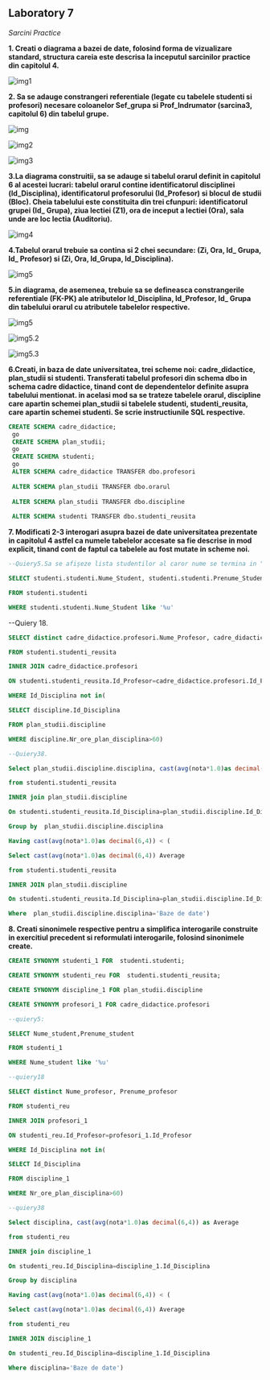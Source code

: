 ## Laboratory 7

*Sarcini Practice*

**1. Creati o diagrama a bazei de date, folosind forma de vizualizare standard, structura careia este descrisa la inceputul sarcinilor practice din capitolul 4.**

![img1](https://github.com/nadiusa/Data_Base/blob/master/Lab7/Lab7/lab7.PNG)

**2. Sa se adauge constrangeri referentiale (legate cu tabelele studenti si profesori) necesare coloanelor Sef_grupa si Prof_Indrumator (sarcina3, capitolul 6) din tabelul grupe.**

![img](https://github.com/nadiusa/Data_Base/blob/master/Lab7/Lab7/img7.2.PNG)

![img2](https://github.com/nadiusa/Data_Base/blob/master/Lab7/Lab7/img7.2.1.PNG)

![img3](https://github.com/nadiusa/Data_Base/blob/master/Lab7/Lab7/img7.2.2.PNG)

**3.La diagrama construitii, sa se adauge si tabelul orarul definit in capitolul 6 al acestei lucrari: tabelul orarul contine identificatorul disciplinei (ld_Disciplina), identificatorul profesorului (Id_Profesor) si blocul de studii (Bloc). Cheia tabelului este constituita din trei cfunpuri: identificatorul grupei (Id_ Grupa), ziua lectiei (Z1), ora de inceput a lectiei (Ora), sala unde are loc lectia (Auditoriu).**

![img4](https://github.com/nadiusa/Data_Base/blob/master/Lab7/Lab7/img7.3.PNG)

**4.Tabelul orarul trebuie sa contina si 2 chei secundare: (Zi, Ora, Id_ Grupa, Id_ Profesor) si (Zi, Ora, ld_Grupa, ld_Disciplina).**

![img5](https://github.com/nadiusa/Data_Base/blob/master/Lab7/Lab7/img7.4.PNG)

**5.in diagrama, de asemenea, trebuie sa se defineasca constrangerile referentiale (FK-PK) ale atributelor ld_Disciplina, ld_Profesor, Id_ Grupa din tabelului orarul cu atributele tabelelor respective.**

![img5](https://github.com/nadiusa/Data_Base/blob/master/Lab7/Lab7/img7.5.1.PNG)

![img5.2](https://github.com/nadiusa/Data_Base/blob/master/Lab7/Lab7/img7.5.2.PNG)

![img5.3](https://github.com/nadiusa/Data_Base/blob/master/Lab7/Lab7/img7.5.3.PNG)

**6.Creati, in baza de date universitatea, trei scheme noi: cadre_didactice, plan_studii si studenti. Transferati tabelul profesori din schema dbo in schema cadre didactice, tinand cont de dependentelor definite asupra tabelului mentionat. in acelasi mod sa se trateze tabelele orarul, discipline care apartin schemei plan_studii si tabelele studenti, studenti_reusita, care apartin schemei studenti. Se scrie instructiunile SQL respective.**
```sql
CREATE SCHEMA cadre_didactice;
 go
 CREATE SCHEMA plan_studii;
 go
 CREATE SCHEMA studenti; 
 go
 ALTER SCHEMA cadre_didactice TRANSFER dbo.profesori 
 
 ALTER SCHEMA plan_studii TRANSFER dbo.orarul
 
 ALTER SCHEMA plan_studii TRANSFER dbo.discipline
 
 ALTER SCHEMA studenti TRANSFER dbo.studenti_reusita 
 ```
 
 **7. Modificati 2-3 interogari asupra bazei de date universitatea prezentate in capitolul 4 astfel ca numele tabelelor accesate sa fie descrise in mod explicit, tinand cont de faptul ca tabelele au fost mutate in scheme noi.**
 ```sql 
 --Quiery5.Sa se afișeze lista studentilor al caror nume se termina in "u" 
 
SELECT studenti.studenti.Nume_Student, studenti.studenti.Prenume_Student

FROM studenti.studenti

WHERE studenti.studenti.Nume_Student like '%u'
```

 --Quiery 18.
 ```sql
 SELECT distinct cadre_didactice.profesori.Nume_Profesor, cadre_didactice.profesori.Prenume_Profesor
 
FROM studenti.studenti_reusita

INNER JOIN cadre_didactice.profesori

ON studenti.studenti_reusita.Id_Profesor=cadre_didactice.profesori.Id_Profesor

WHERE Id_Disciplina not in( 

SELECT discipline.Id_Disciplina

FROM plan_studii.discipline

WHERE discipline.Nr_ore_plan_disciplina>60)

--Quiery38.

Select plan_studii.discipline.disciplina, cast(avg(nota*1.0)as decimal(6,4)) as Average

from studenti.studenti_reusita 

INNER join plan_studii.discipline

On studenti.studenti_reusita.Id_Disciplina=plan_studii.discipline.Id_Disciplina

Group by  plan_studii.discipline.disciplina

Having cast(avg(nota*1.0)as decimal(6,4)) < (

Select cast(avg(nota*1.0)as decimal(6,4)) Average

from studenti.studenti_reusita

INNER JOIN plan_studii.discipline

On studenti.studenti_reusita.Id_Disciplina=plan_studii.discipline.Id_Disciplina

Where  plan_studii.discipline.disciplina='Baze de date')
```

**8. Creati sinonimele respective pentru a simplifica interogarile construite in exercitiul  precedent si reformulati interogarile, folosind sinonimele create.**
```sql
CREATE SYNONYM studenti_1 FOR  studenti.studenti;

CREATE SYNONYM studenti_reu FOR  studenti.studenti_reusita;

CREATE SYNONYM discipline_1 FOR plan_studii.discipline

CREATE SYNONYM profesori_1 FOR cadre_didactice.profesori

--quiery5:

SELECT Nume_student,Prenume_student

FROM studenti_1

WHERE Nume_student like '%u'

--quiery18

SELECT distinct Nume_profesor, Prenume_profesor

FROM studenti_reu

INNER JOIN profesori_1

ON studenti_reu.Id_Profesor=profesori_1.Id_Profesor

WHERE Id_Disciplina not in( 

SELECT Id_Disciplina

FROM discipline_1

WHERE Nr_ore_plan_disciplina>60)

--quiery38

Select disciplina, cast(avg(nota*1.0)as decimal(6,4)) as Average

from studenti_reu 

INNER join discipline_1

On studenti_reu.Id_Disciplina=discipline_1.Id_Disciplina

Group by disciplina

Having cast(avg(nota*1.0)as decimal(6,4)) < (

Select cast(avg(nota*1.0)as decimal(6,4)) Average

from studenti_reu

INNER JOIN discipline_1

On studenti_reu.Id_Disciplina=discipline_1.Id_Disciplina

Where disciplina='Baze de date')
```


